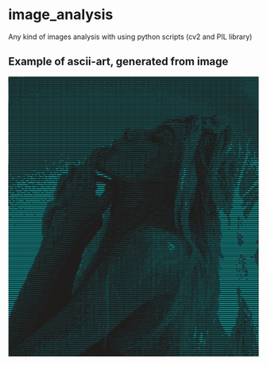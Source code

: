 # image_analysis
Any kind of images analysis with using python scripts (cv2 and PIL library)

## Example of ascii-art, generated from image

![image](woman.png)
